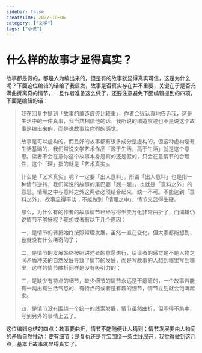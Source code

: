 ```yaml
---
sidebar: false
createTime: 2022-10-06
category: ["文学"] 
tags: ["小说"]
---
```


# 什么样的故事才显得真实？

故事都是假的，都是人为编出来的，但是有的故事就显得真实可信，这是为什么呢？下面这位编辑的话给了我启发，故事是否真实存在并不重要，关键在于是否充满曲折离奇的情节。一旦作者准备这么做了，还要注意避免下面编辑提到的四项。
​
下面是编辑的话：​

> 我在回复中提到「故事的编造痕迹比较重」，作者会很认真地告诉我，这是生活中的一件真事，我当然相信他的话，我所说的编造痕迹也不是说这个故事是编出来的，而是说故事给你假的感觉。
>
> 故事是可以虚构的，而且好的故事都有很多成分是虚构的，但这种虚构是有生活基础的，我们常说文学艺术作品「源于生活，高于生活」就是这个意思。读者不会在意你这个故事本身是真的还是假的，只会在意情节的合理性，这个「理」指的就是「艺术真实」。
>
> 什么是「艺术真实」呢？一定要「出人意料」。所谓「出人意料」也是指一种情节逆转，我们常说的故事的尾巴要「翘一翘」，也就是「意料之外」的意思。情理之中与意料之外这两者必须结合起来，缺一不可。不能达到「意料之外」，故事显得平淡；不能做到「情理之中」，情节又显得生硬。
>
> 那么，为什么有的作者的故事情节已经写得千变万化非常曲折了，而编辑仍说情节不够好呢？我想或者有以下几个原因：
>
> 一，是情节的转折始终按照常理发展，虽然一直在变化，但大家都能想到，也就没有什么稀奇的了；
>
> 二，是情节的发展始终按照讲述者的意愿进行，给读者的感觉是不是人物之间矛盾冲突的自然发展导致了情节的发展，而是写故事的人想到哪里写到哪里，这样的情节曲折同样是没有吸引力的；
>
> 三，是缺少有特点的细节，缺少细节的情节永远是干瘪瘪的，一个故事若能有一两出有生活气息的、有特点的或者是有趣的细节，情节立刻就会饱满起来。
>
> 四，是情节没有围绕一个统一的线索发展，情节虽然曲折，但写得不集中，写到另外的事情上去了。

这位编辑总结的四点：故事要曲折，情节不能随便让人猜到；情节发展要由人物间的矛盾自然推动；要有细节；是复仇还是寻宝围绕一条主线展开，我觉得做到这几点，基本上故事就显得真实了。